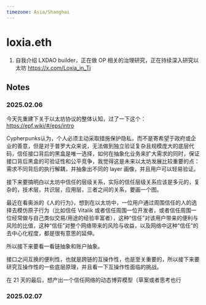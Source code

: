 ```yaml
---
timezone: Asia/Shanghai
---
```



# loxia.eth

1. 自我介绍
LXDAO builder，正在做 OP 相关的治理研究，正在持续深入研究以太坊
https://x.com/Loxia_in_Tj

## Notes

<!-- Content_START -->

### 2025.02.06

今天先重建下关于以太坊协议的整体认知，过了一下这个：https://epf.wiki/#/eps/intro

Cypherpunks认为，个人必须主动采取措施保护隐私，而不是寄希望于政府或企业的善意，但是对于普罗大众来说，无法做到独立验证复杂且规模庞大的底层代码，信任接口背后的黑盒是唯一选择，如何在抽象化业务来扩大需求的同时，保证接口背后黑盒的可验证性和公平竞争，我觉得这是未来以太坊发展比较重要的点：需求不同背后的执行解耦，并抽象出不同的 layer 画像，并且用户可以轻易验证。

接下来要搞明白以太坊中信任的层级关系，实际的信任层级关系应该是多元的，复杂的，技术层，共识层，应用层，三者之间的关系，要画一个图。

最近在看奥派的《人的行为》，想到在以太坊中，一位用户通过周围信任的人的选择去模仿原子行为（比如信任 Vitalik 或者信任周围一位开发者，或者信任周围一位经常做与自己类似交易/用途的经验丰富者），这种“信任”对该用户带来的便利与风险的比值，这种“信任”对整个网络带来的风险与收益，以及网络中这种“信任”的去中心化程度，都是很有意思的延伸。

所以接下来要看一看链抽象和账户抽象。

接口之间互换的便利性，也就是跨链的互操作性，也是至关重要的，所以接下来要研究互操作性的一些底层原理，并且看一下互操作性面临的挑战。

在 21 天的最后，想产出一个信任网络的动态博弈模型（草案或者思考也行

### 2025.02.07


<!-- Content_END -->
